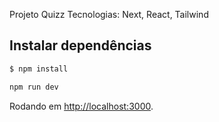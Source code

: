 
Projeto Quizz
Tecnologias: Next, React, Tailwind

## Instalar dependências
```bash
$ npm install
```

```bash
npm run dev
```
Rodando em [http://localhost:3000](http://localhost:3000).

